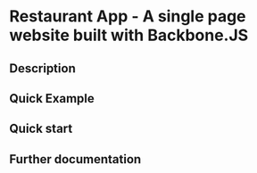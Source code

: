 # Restaurant App - A single page website built with Backbone.JS

## Description

## Quick Example

## Quick start

## Further documentation

